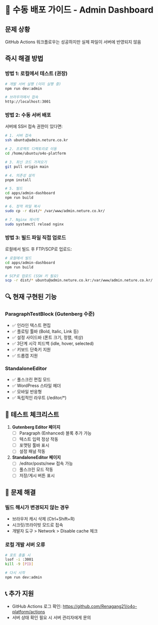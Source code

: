 # 🚨 수동 배포 가이드 - Admin Dashboard

## 문제 상황
GitHub Actions 워크플로우는 성공하지만 실제 파일이 서버에 반영되지 않음

## 즉시 해결 방법

### 방법 1: 로컬에서 테스트 (권장)
```bash
# 개발 서버 실행 (이미 실행 중)
npm run dev:admin

# 브라우저에서 접속
http://localhost:3001
```

### 방법 2: 수동 서버 배포
서버에 SSH 접속 권한이 있다면:

```bash
# 1. 서버 접속
ssh ubuntu@admin.neture.co.kr

# 2. 프로젝트 디렉토리로 이동
cd /home/ubuntu/o4o-platform

# 3. 최신 코드 가져오기
git pull origin main

# 4. 의존성 설치
pnpm install

# 5. 빌드
cd apps/admin-dashboard
npm run build

# 6. 정적 파일 복사
sudo cp -r dist/* /var/www/admin.neture.co.kr/

# 7. Nginx 재시작
sudo systemctl reload nginx
```

### 방법 3: 빌드 파일 직접 업로드
로컬에서 빌드 후 FTP/SCP로 업로드:

```bash
# 로컬에서 빌드
cd apps/admin-dashboard
npm run build

# SCP로 업로드 (SSH 키 필요)
scp -r dist/* ubuntu@admin.neture.co.kr:/var/www/admin.neture.co.kr/
```

## 🔍 현재 구현된 기능

### ParagraphTestBlock (Gutenberg 수준)
- ✅ 인라인 텍스트 편집
- ✅ 플로팅 툴바 (Bold, Italic, Link 등)
- ✅ 설정 사이드바 (폰트 크기, 정렬, 색상)
- ✅ 3단계 시각 피드백 (idle, hover, selected)
- ✅ 키보드 단축키 지원
- ✅ 드롭캡 지원

### StandaloneEditor
- ✅ 풀스크린 편집 모드
- ✅ WordPress 스타일 헤더
- ✅ 모바일 반응형
- ✅ 독립적인 라우트 (/editor/*)

## 📝 테스트 체크리스트

1. **Gutenberg Editor 페이지**
   - [ ] Paragraph (Enhanced) 블록 추가 가능
   - [ ] 텍스트 입력 정상 작동
   - [ ] 포맷팅 툴바 표시
   - [ ] 설정 패널 작동

2. **StandaloneEditor 페이지** 
   - [ ] /editor/posts/new 접속 가능
   - [ ] 풀스크린 모드 작동
   - [ ] 저장/게시 버튼 표시

## 🚨 문제 해결

### 빌드 해시가 변경되지 않는 경우
- 브라우저 캐시 삭제 (Ctrl+Shift+R)
- 시크릿/프라이빗 모드로 접속
- 개발자 도구 > Network > Disable cache 체크

### 로컬 개발 서버 오류
```bash
# 포트 충돌 시
lsof -i :3001
kill -9 [PID]

# 다시 시작
npm run dev:admin
```

## 📞 추가 지원
- GitHub Actions 로그 확인: https://github.com/Renagang21/o4o-platform/actions
- 서버 상태 확인 필요 시 서버 관리자에게 문의